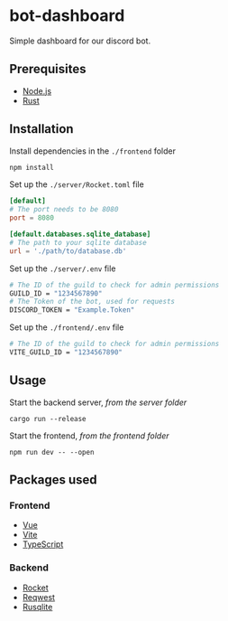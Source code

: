 # bot-dashboard

Simple dashboard for our discord bot.

## Prerequisites

-   [Node.js](https://nodejs.org/en/)
-   [Rust](https://www.rust-lang.org/tools/install)

## Installation

Install dependencies in the `./frontend` folder

```bash
npm install
```

Set up the `./server/Rocket.toml` file

```toml
[default]
# The port needs to be 8080
port = 8080

[default.databases.sqlite_database]
# The path to your sqlite database
url = './path/to/database.db'
```

Set up the `./server/.env` file

```bash
# The ID of the guild to check for admin permissions
GUILD_ID = "1234567890"
# The Token of the bot, used for requests
DISCORD_TOKEN = "Example.Token"
```

Set up the `./frontend/.env` file

```bash
# The ID of the guild to check for admin permissions
VITE_GUILD_ID = "1234567890"
```

## Usage

Start the backend server, _from the server folder_

```
cargo run --release
```

Start the frontend, _from the frontend folder_

```
npm run dev -- --open
```

## Packages used

### Frontend

-   [Vue](https://vuejs.org/)
-   [Vite](https://vitejs.dev/)
-   [TypeScript](https://www.typescriptlang.org/)

### Backend

-   [Rocket](https://docs.rs/rocket/0.4.11/rocket/)
-   [Reqwest](https://docs.rs/reqwest/latest/reqwest/)
-   [Rusqlite](https://docs.rs/rusqlite/latest/rusqlite/)
